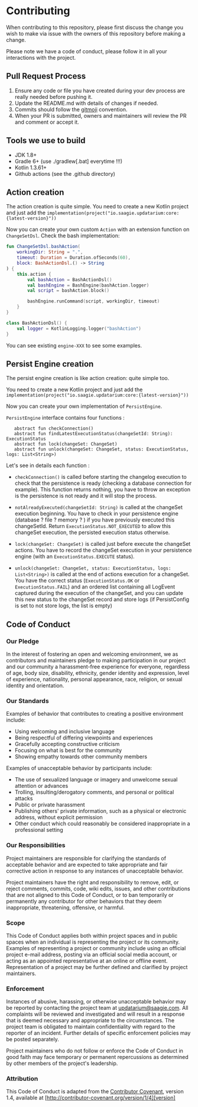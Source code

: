 # Contributing

When contributing to this repository, please first discuss the change you wish to make via issue with the owners of this repository before making a change. 

Please note we have a code of conduct, please follow it in all your interactions with the project.

## Pull Request Process

1. Ensure any code or file you have created during your dev process are really needed before pushing it.
2. Update the README.md with details of changes if needed.
3. Commits should follow the [gitmoji][gitmoji] convention.
4. When your PR is submitted, owners and maintainers will review the PR and comment or accept it.

## Tools we use to build
- JDK 1.8+
- Gradle 6+ (use ./gradlew[.bat] everytime !!!)
- Kotlin 1.3.61+
- Github actions (see the .github directory)

## Action creation

The action creation is quite simple.
You need to create a new Kotlin project and just add the 
`implementation(project("io.saagie.updatarium:core:{latest-version}"))`

Now you can create your own custom `Action` with an extension function on `ChangeSetDsl`.
Check the bash implementation:

```kotlin
fun ChangeSetDsl.bashAction(
    workingDir: String = ".",
    timeout: Duration = Duration.ofSeconds(60),
    block: BashActionDsl.() -> String
) {
    this.action {
        val bashAction = BashActionDsl()
        val bashEngine = BashEngine(bashAction.logger)
        val script = bashAction.block()

        bashEngine.runCommand(script, workingDir, timeout)
    }
}

class BashActionDsl() {
    val logger = KotlinLogging.logger("bashAction")
}
```
 
You can see existing `engine-XXX` to see some examples. 

## Persist Engine creation

The persist engine creation is like action creation: quite simple too.  

You need to create a new Kotlin project and just add the 
`implementation(project("io.saagie.updatarium:core:{latest-version}"))`

Now you can create your own implementation of `PersistEngine`.  


`PersistEngine` interface contains four functions : 

```$kotlin
   abstract fun checkConnection()
   abstract fun findLatestExecutionStatus(changeSetId: String): ExecutionStatus
   abstract fun lock(changeSet: ChangeSet)
   abstract fun unlock(changeSet: ChangeSet, status: ExecutionStatus, logs: List<String>)
```

Let's see in details each function : 

- `checkConnection()` is called before starting the changelog execution to check that the persistence is ready (checking a database connection for example). This function returns nothing, you have to throw an exception is the persistence is not ready and it will stop the process.

- `notAlreadyExecuted(changeSetId: String)` is called at the changeSet execution beginning. You have to check in your persistence engine (database ? file ? memory ? ) if you have previously executed this changeSetId. Return `ExecutionStatus.NOT_EXECUTED` to allow this changeSet execution, the persisted execution status otherwise.

- `lock(changeSet: ChangeSet)` is called just before execute the changeSet actions. You have to record the changeSet execution in your persistence engine (with an `ExecutionStatus.EXECUTE` status).

- `unlock(changeSet: ChangeSet, status: ExecutionStatus, logs: List<String>)` is called at the end of actions execution for a changeSet. You have the correct status (`ExecutionStatus.OK` or `ExecutionStatus.FAIL`) and an ordered list containing all LogEvent captured during the execution of the changeSet, and you can update this new status to the changeSet record and store logs (if PersistConfig is set to not store logs, the list is empty)

## Code of Conduct

### Our Pledge

In the interest of fostering an open and welcoming environment, we as
contributors and maintainers pledge to making participation in our project and
our community a harassment-free experience for everyone, regardless of age, body
size, disability, ethnicity, gender identity and expression, level of experience,
nationality, personal appearance, race, religion, or sexual identity and
orientation.

### Our Standards

Examples of behavior that contributes to creating a positive environment
include:

* Using welcoming and inclusive language
* Being respectful of differing viewpoints and experiences
* Gracefully accepting constructive criticism
* Focusing on what is best for the community
* Showing empathy towards other community members

Examples of unacceptable behavior by participants include:

* The use of sexualized language or imagery and unwelcome sexual attention or
advances
* Trolling, insulting/derogatory comments, and personal or political attacks
* Public or private harassment
* Publishing others' private information, such as a physical or electronic
  address, without explicit permission
* Other conduct which could reasonably be considered inappropriate in a
  professional setting

### Our Responsibilities

Project maintainers are responsible for clarifying the standards of acceptable
behavior and are expected to take appropriate and fair corrective action in
response to any instances of unacceptable behavior.

Project maintainers have the right and responsibility to remove, edit, or
reject comments, commits, code, wiki edits, issues, and other contributions
that are not aligned to this Code of Conduct, or to ban temporarily or
permanently any contributor for other behaviors that they deem inappropriate,
threatening, offensive, or harmful.

### Scope

This Code of Conduct applies both within project spaces and in public spaces
when an individual is representing the project or its community. Examples of
representing a project or community include using an official project e-mail
address, posting via an official social media account, or acting as an appointed
representative at an online or offline event. Representation of a project may be
further defined and clarified by project maintainers.

### Enforcement

Instances of abusive, harassing, or otherwise unacceptable behavior may be
reported by contacting the project team at updatarium@saagie.com. All
complaints will be reviewed and investigated and will result in a response that
is deemed necessary and appropriate to the circumstances. The project team is
obligated to maintain confidentiality with regard to the reporter of an incident.
Further details of specific enforcement policies may be posted separately.

Project maintainers who do not follow or enforce the Code of Conduct in good
faith may face temporary or permanent repercussions as determined by other
members of the project's leadership.

### Attribution

This Code of Conduct is adapted from the [Contributor Covenant][homepage], version 1.4,
available at [http://contributor-covenant.org/version/1/4][version]

[homepage]: http://contributor-covenant.org
[version]: http://contributor-covenant.org/version/1/4/
[gitmoji]: https://gitmoji.carloscuesta.me/
